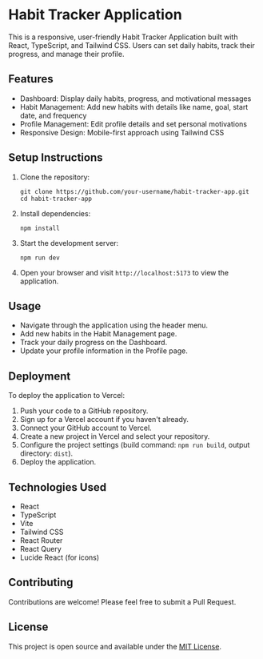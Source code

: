 # Habit Tracker Application

This is a responsive, user-friendly Habit Tracker Application built with React, TypeScript, and Tailwind CSS. Users can set daily habits, track their progress, and manage their profile.

## Features

- Dashboard: Display daily habits, progress, and motivational messages
- Habit Management: Add new habits with details like name, goal, start date, and frequency
- Profile Management: Edit profile details and set personal motivations
- Responsive Design: Mobile-first approach using Tailwind CSS

## Setup Instructions

1. Clone the repository:
   ```
   git clone https://github.com/your-username/habit-tracker-app.git
   cd habit-tracker-app
   ```

2. Install dependencies:
   ```
   npm install
   ```

3. Start the development server:
   ```
   npm run dev
   ```

4. Open your browser and visit `http://localhost:5173` to view the application.

## Usage

- Navigate through the application using the header menu.
- Add new habits in the Habit Management page.
- Track your daily progress on the Dashboard.
- Update your profile information in the Profile page.

## Deployment

To deploy the application to Vercel:

1. Push your code to a GitHub repository.
2. Sign up for a Vercel account if you haven't already.
3. Connect your GitHub account to Vercel.
4. Create a new project in Vercel and select your repository.
5. Configure the project settings (build command: `npm run build`, output directory: `dist`).
6. Deploy the application.

## Technologies Used

- React
- TypeScript
- Vite
- Tailwind CSS
- React Router
- React Query
- Lucide React (for icons)

## Contributing

Contributions are welcome! Please feel free to submit a Pull Request.

## License

This project is open source and available under the [MIT License](LICENSE).